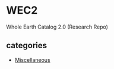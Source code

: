 # WEC2
Whole Earth Catalog 2.0 (Research Repo)

## categories

- [Miscellaneous](../blob/main/misc.MD)
